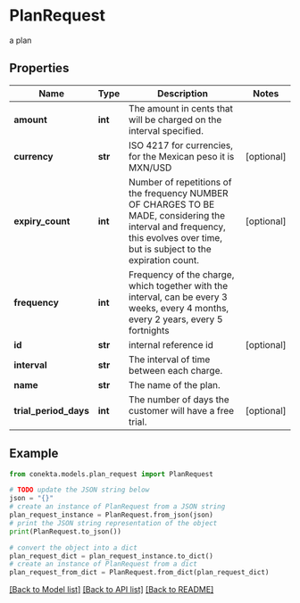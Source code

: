 # PlanRequest

a plan

## Properties

Name | Type | Description | Notes
------------ | ------------- | ------------- | -------------
**amount** | **int** | The amount in cents that will be charged on the interval specified. | 
**currency** | **str** | ISO 4217 for currencies, for the Mexican peso it is MXN/USD | [optional] 
**expiry_count** | **int** | Number of repetitions of the frequency NUMBER OF CHARGES TO BE MADE, considering the interval and frequency, this evolves over time, but is subject to the expiration count. | [optional] 
**frequency** | **int** | Frequency of the charge, which together with the interval, can be every 3 weeks, every 4 months, every 2 years, every 5 fortnights | 
**id** | **str** | internal reference id | [optional] 
**interval** | **str** | The interval of time between each charge. | 
**name** | **str** | The name of the plan. | 
**trial_period_days** | **int** | The number of days the customer will have a free trial. | [optional] 

## Example

```python
from conekta.models.plan_request import PlanRequest

# TODO update the JSON string below
json = "{}"
# create an instance of PlanRequest from a JSON string
plan_request_instance = PlanRequest.from_json(json)
# print the JSON string representation of the object
print(PlanRequest.to_json())

# convert the object into a dict
plan_request_dict = plan_request_instance.to_dict()
# create an instance of PlanRequest from a dict
plan_request_from_dict = PlanRequest.from_dict(plan_request_dict)
```
[[Back to Model list]](../README.md#documentation-for-models) [[Back to API list]](../README.md#documentation-for-api-endpoints) [[Back to README]](../README.md)


